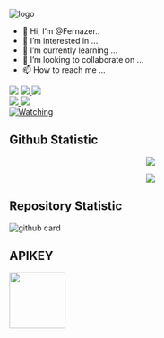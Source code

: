 ![logo](https://user-images.githubusercontent.com/84453406/133550342-c513e085-6dde-4cd8-bfc3-4d5b5692c243.jpeg)
- 👋 Hi, I’m @Fernazer..
- 👀 I’m interested in ...
- 🌱 I’m currently learning ...
- 💞️ I’m looking to collaborate on ...
- 📫 How to reach me ...

<!---
Fernazer/Fernazer is a ✨ special ✨ repository because its `README.md` (this file) appears on your GitHub profile.
You can click the Preview link to take a look at your changes.
--->
<p align="left">
  <a href="https://wa.me/6281328139682" alt="WhatsApp">
  <img src="https://img.shields.io/badge/-WhatsApp-25d366?style=flat-square&labelColor=25d366&logo=whatsapp&logoColor=white&link=https://wa.me/6281328139682"/></a>
<a href="https://instagram.com/bakabotz"><img src="https://img.shields.io/badge/Instagram-E4405F?style=for-the-badge&logo=instagram&logoColor=white"/> 
<a href="https://youtu.be/lLodz2UzUNg"><img src="https://img.shields.io/badge/YouTube-Fernazer-ff0000?style=for-the-badge&logo=youtube&logoColor=ff0000&link=https://youtube.com/Fernazer" /><br>
   <a href="https://github.com/Fernazer"><img src="https://img.shields.io/badge/-GitHub-black?style=flat-square&logo=github" /> 
  <a href="https://youtube.com/Fernazer"><img src="https://img.shields.io/youtube/channel/subscribers/Fernazer?style=social" /> <br>
  <a href="https://komarev.com/ghpvc/?username=Fernazer&color=blue&style=flat-square&label=Profile+Views"><img title="Watching" src="https://komarev.com/ghpvc/?username=Fernazer&color=blue&style=flat-square&label=Profile+View"></a>
  </p>

## Github Statistic

<p align="center"><a href="https://github.com/Fernazer"><img src="https://github-readme-stats.vercel.app/api?username=Fernazer&show_icons=true&theme=radical"></a></p>
<p align="center"><a href="https://github.com/ZeroChanBot"><img src="https://github-readme-stats.vercel.app/api/top-langs/?username=Fernazer&theme=radical&layout=compact"></a></p> 

## Repository Statistic
![github card](https://github-readme-stats.vercel.app/api/pin/?username=Fernazer&repo=Fernazer&theme=dark)

## APIKEY
<a href="https://api.xteam.xyz"><img src="https://i.ibb.co/7j0vtwz/xlogo.png" width="100" height="100"></a> 

